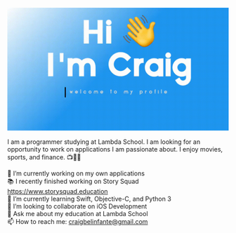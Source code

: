 ![Alt text](about.gif)

I am a programmer studying at Lambda School. I am looking for an opportunity to work on applications I am passionate about. I enjoy movies, sports, and finance. 📺🏀😁

🔭 I’m currently working on my own applications\
📚 I recently finished working on Story Squad https://www.storysquad.education \
🌱 I’m currently learning Swift, Objective-C, and Python 3  
🤝 I’m looking to collaborate on iOS Development  
💬 Ask me about my education at Lambda School  
📫 How to reach me: craigbelinfante@gmail.com

